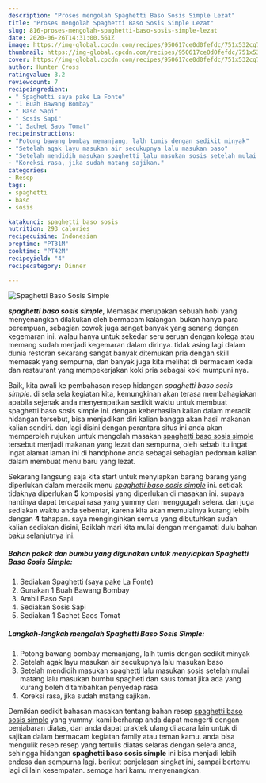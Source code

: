 ```yaml
---
description: "Proses mengolah Spaghetti Baso Sosis Simple Lezat"
title: "Proses mengolah Spaghetti Baso Sosis Simple Lezat"
slug: 816-proses-mengolah-spaghetti-baso-sosis-simple-lezat
date: 2020-06-26T14:31:00.561Z
image: https://img-global.cpcdn.com/recipes/950617ce0d0fefdc/751x532cq70/spaghetti-baso-sosis-simple-foto-resep-utama.jpg
thumbnail: https://img-global.cpcdn.com/recipes/950617ce0d0fefdc/751x532cq70/spaghetti-baso-sosis-simple-foto-resep-utama.jpg
cover: https://img-global.cpcdn.com/recipes/950617ce0d0fefdc/751x532cq70/spaghetti-baso-sosis-simple-foto-resep-utama.jpg
author: Hunter Cross
ratingvalue: 3.2
reviewcount: 7
recipeingredient:
- " Spaghetti saya pake La Fonte"
- "1 Buah Bawang Bombay"
- " Baso Sapi"
- " Sosis Sapi"
- "1 Sachet Saos Tomat"
recipeinstructions:
- "Potong bawang bombay memanjang, lalh tumis dengan sedikit minyak"
- "Setelah agak layu masukan air secukupnya lalu masukan baso"
- "Setelah mendidih masukan spaghetti lalu masukan sosis setelah mulai matang lalu masukan bumbu spagheti dan saus tomat jika ada yang kurang boleh ditambahkan penyedap rasa"
- "Koreksi rasa, jika sudah matang sajikan."
categories:
- Resep
tags:
- spaghetti
- baso
- sosis

katakunci: spaghetti baso sosis 
nutrition: 293 calories
recipecuisine: Indonesian
preptime: "PT31M"
cooktime: "PT42M"
recipeyield: "4"
recipecategory: Dinner

---
```



![Spaghetti Baso Sosis Simple](https://img-global.cpcdn.com/recipes/950617ce0d0fefdc/751x532cq70/spaghetti-baso-sosis-simple-foto-resep-utama.jpg)

<b><i>spaghetti baso sosis simple</i></b>, Memasak merupakan sebuah hobi yang menyenangkan dilakukan oleh bermacam kalangan. bukan hanya para perempuan, sebagian cowok juga sangat banyak yang senang dengan kegemaran ini. walau hanya untuk sekedar seru seruan dengan kolega atau memang sudah menjadi kegemaran dalam dirinya. tidak asing lagi dalam dunia restoran sekarang sangat banyak ditemukan pria dengan skill memasak yang sempurna, dan banyak juga kita melihat di bermacam kedai dan restaurant yang mempekerjakan koki pria sebagai koki mumpuni nya.



Baik, kita awali ke pembahasan resep hidangan <i>spaghetti baso sosis simple</i>. di sela sela kegiatan kita, kemungkinan akan terasa membahagiakan apabila sejenak anda menyempatkan sedikit waktu untuk membuat spaghetti baso sosis simple ini. dengan keberhasilan kalian dalam meracik hidangan tersebut, bisa menjadikan diri kalian bangga akan hasil makanan kalian sendiri. dan lagi disini dengan perantara situs ini anda akan memperoleh rujukan untuk mengolah masakan <u>spaghetti baso sosis simple</u> tersebut menjadi makanan yang lezat dan sempurna, oleh sebab itu ingat ingat alamat laman ini di handphone anda sebagai sebagian pedoman kalian dalam membuat menu baru yang lezat.


Sekarang langsung saja kita start untuk menyiapkan barang barang yang diperlukan dalam meracik menu <u><i>spaghetti baso sosis simple</i></u> ini. setidak tidaknya diperlukan <b>5</b> komposisi yang diperlukan di masakan ini. supaya nantinya dapat tercapai rasa yang yummy dan menggugah selera. dan juga sediakan waktu anda sebentar, karena kita akan memulainya kurang lebih dengan <b>4</b> tahapan. saya menginginkan semua yang dibutuhkan sudah kalian sediakan disini, Baiklah mari kita mulai dengan mengamati dulu bahan baku selanjutnya ini.

<!--inarticleads1-->

##### Bahan pokok dan bumbu yang digunakan untuk menyiapkan Spaghetti Baso Sosis Simple:

1. Sediakan  Spaghetti (saya pake La Fonte)
1. Gunakan 1 Buah Bawang Bombay
1. Ambil  Baso Sapi
1. Sediakan  Sosis Sapi
1. Sediakan 1 Sachet Saos Tomat




<!--inarticleads2-->

##### Langkah-langkah mengolah Spaghetti Baso Sosis Simple:

1. Potong bawang bombay memanjang, lalh tumis dengan sedikit minyak
1. Setelah agak layu masukan air secukupnya lalu masukan baso
1. Setelah mendidih masukan spaghetti lalu masukan sosis setelah mulai matang lalu masukan bumbu spagheti dan saus tomat jika ada yang kurang boleh ditambahkan penyedap rasa
1. Koreksi rasa, jika sudah matang sajikan.




Demikian sedikit bahasan masakan tentang bahan resep <u>spaghetti baso sosis simple</u> yang yummy. kami berharap anda dapat mengerti dengan penjabaran diatas, dan anda dapat praktek ulang di acara lain untuk di sajikan dalam bermacam kegiatan family atau teman kamu. anda bisa mengulik resep resep yang tertulis diatas selaras dengan selera anda, sehingga hidangan <b>spaghetti baso sosis simple</b> ini bisa menjadi lebih endess dan sempurna lagi. berikut penjelasan singkat ini, sampai bertemu lagi di lain kesempatan. semoga hari kamu menyenangkan.
